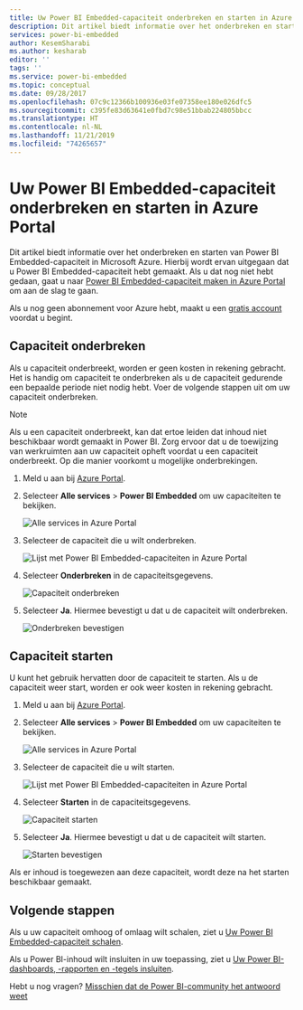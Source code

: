 ```yaml
---
title: Uw Power BI Embedded-capaciteit onderbreken en starten in Azure Portal | Microsoft Docs
description: Dit artikel biedt informatie over het onderbreken en starten van Power BI Embedded-capaciteit in Microsoft Azure.
services: power-bi-embedded
author: KesemSharabi
ms.author: kesharab
editor: ''
tags: ''
ms.service: power-bi-embedded
ms.topic: conceptual
ms.date: 09/28/2017
ms.openlocfilehash: 07c9c12366b100936e03fe07358ee180e026dfc5
ms.sourcegitcommit: c395fe83d63641e0fbd7c98e51bbab224805bbcc
ms.translationtype: HT
ms.contentlocale: nl-NL
ms.lasthandoff: 11/21/2019
ms.locfileid: "74265657"
---
```

# <a name="pause-and-start-your-power-bi-embedded-capacity-in-the-azure-portal"></a>Uw Power BI Embedded-capaciteit onderbreken en starten in Azure Portal

Dit artikel biedt informatie over het onderbreken en starten van Power BI Embedded-capaciteit in Microsoft Azure. Hierbij wordt ervan uitgegaan dat u Power BI Embedded-capaciteit hebt gemaakt. Als u dat nog niet hebt gedaan, gaat u naar [Power BI Embedded-capaciteit maken in Azure Portal](azure-pbie-create-capacity.md) om aan de slag te gaan.

Als u nog geen abonnement voor Azure hebt, maakt u een [gratis account](https://azure.microsoft.com/free/) voordat u begint.

## <a name="pause-your-capacity"></a>Capaciteit onderbreken

Als u capaciteit onderbreekt, worden er geen kosten in rekening gebracht. Het is handig om capaciteit te onderbreken als u de capaciteit gedurende een bepaalde periode niet nodig hebt. Voer de volgende stappen uit om uw capaciteit onderbreken.

> [!NOTE]
> Als u een capaciteit onderbreekt, kan dat ertoe leiden dat inhoud niet beschikbaar wordt gemaakt in Power BI. Zorg ervoor dat u de toewijzing van werkruimten aan uw capaciteit opheft voordat u een capaciteit onderbreekt. Op die manier voorkomt u mogelijke onderbrekingen.

1. Meld u aan bij [Azure Portal](https://portal.azure.com/).

2. Selecteer **Alle services** > **Power BI Embedded** om uw capaciteiten te bekijken.

    ![Alle services in Azure Portal](media/azure-pbie-pause-start/azure-portal-more-services.png)

3. Selecteer de capaciteit die u wilt onderbreken.

    ![Lijst met Power BI Embedded-capaciteiten in Azure Portal](media/azure-pbie-pause-start/azure-portal-capacity-list.png)

4. Selecteer **Onderbreken** in de capaciteitsgegevens.

    ![Capaciteit onderbreken](media/azure-pbie-pause-start/azure-portal-pause-capacity.png)

5. Selecteer **Ja**. Hiermee bevestigt u dat u de capaciteit wilt onderbreken.

    ![Onderbreken bevestigen](media/azure-pbie-pause-start/azure-portal-confirm-pause.png)

## <a name="start-your-capacity"></a>Capaciteit starten

U kunt het gebruik hervatten door de capaciteit te starten. Als u de capaciteit weer start, worden er ook weer kosten in rekening gebracht.

1. Meld u aan bij [Azure Portal](https://portal.azure.com/).

2. Selecteer **Alle services** > **Power BI Embedded** om uw capaciteiten te bekijken.

    ![Alle services in Azure Portal](media/azure-pbie-pause-start/azure-portal-more-services.png)

3. Selecteer de capaciteit die u wilt starten.

    ![Lijst met Power BI Embedded-capaciteiten in Azure Portal](media/azure-pbie-pause-start/azure-portal-capacity-list.png)

4. Selecteer **Starten** in de capaciteitsgegevens.

    ![Capaciteit starten](media/azure-pbie-pause-start/azure-portal-start-capacity.png)

5. Selecteer **Ja**. Hiermee bevestigt u dat u de capaciteit wilt starten.

    ![Starten bevestigen](media/azure-pbie-pause-start/azure-portal-confirm-start.png)

Als er inhoud is toegewezen aan deze capaciteit, wordt deze na het starten beschikbaar gemaakt.

## <a name="next-steps"></a>Volgende stappen

Als u uw capaciteit omhoog of omlaag wilt schalen, ziet u [Uw Power BI Embedded-capaciteit schalen](azure-pbie-scale-capacity.md).

Als u Power BI-inhoud wilt insluiten in uw toepassing, ziet u [Uw Power BI-dashboards, -rapporten en -tegels insluiten](https://powerbi.microsoft.com/documentation/powerbi-developer-embedding-content/).

Hebt u nog vragen? [Misschien dat de Power BI-community het antwoord weet](https://community.powerbi.com/)